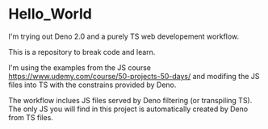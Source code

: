 # Hello_World
I'm trying out Deno 2.0 and a purely TS web developement workflow.

This is a repository to break code and learn.

I'm using the examples from the JS course https://www.udemy.com/course/50-projects-50-days/
and modifing the JS files into TS with the constrains provided by Deno.

The workflow inclues JS files served by Deno filtering (or transpiling TS).
The only JS you will find in this project is automatically created by Deno from TS files.
